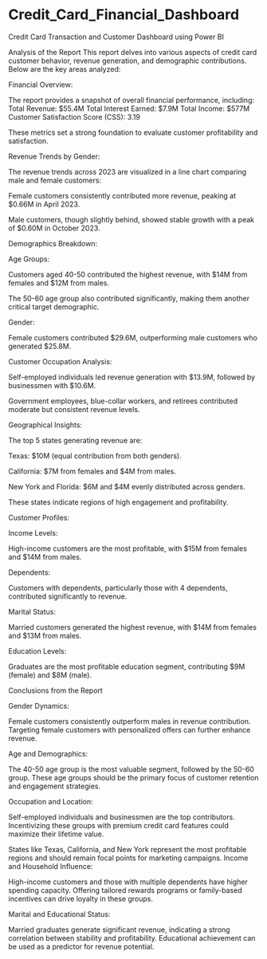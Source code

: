 # Credit_Card_Financial_Dashboard
Credit Card Transaction and Customer Dashboard using Power BI

Analysis of the Report
This report delves into various aspects of credit card customer behavior, revenue generation, and demographic contributions. Below are the key areas analyzed:

Financial Overview:

The report provides a snapshot of overall financial performance, including:
Total Revenue: $55.4M
Total Interest Earned: $7.9M
Total Income: $577M
Customer Satisfaction Score (CSS): 3.19

These metrics set a strong foundation to evaluate customer profitability and satisfaction.

Revenue Trends by Gender:

The revenue trends across 2023 are visualized in a line chart comparing male and female customers:

Female customers consistently contributed more revenue, peaking at $0.66M in April 2023.

Male customers, though slightly behind, showed stable growth with a peak of $0.60M in October 2023.

Demographics Breakdown:

Age Groups:

Customers aged 40-50 contributed the highest revenue, with $14M from females and $12M from males.

The 50-60 age group also contributed significantly, making them another critical target demographic.

Gender:

Female customers contributed $29.6M, outperforming male customers who generated $25.8M.

Customer Occupation Analysis:

Self-employed individuals led revenue generation with $13.9M, followed by businessmen with $10.6M.

Government employees, blue-collar workers, and retirees contributed moderate but consistent revenue levels.

Geographical Insights:

The top 5 states generating revenue are:

Texas: $10M (equal contribution from both genders).

California: $7M from females and $4M from males.

New York and Florida: $6M and $4M evenly distributed across genders.

These states indicate regions of high engagement and profitability.

Customer Profiles:

Income Levels:

High-income customers are the most profitable, with $15M from females and $14M from males.

Dependents:

Customers with dependents, particularly those with 4 dependents, contributed significantly to revenue.

Marital Status:

Married customers generated the highest revenue, with $14M from females and $13M from males.

Education Levels:

Graduates are the most profitable education segment, contributing $9M (female) and $8M (male).

Conclusions from the Report

Gender Dynamics:

Female customers consistently outperform males in revenue contribution. Targeting female customers with personalized offers can further enhance revenue.

Age and Demographics:

The 40-50 age group is the most valuable segment, followed by the 50-60 group. These age groups should be the primary focus of customer retention and engagement strategies.

Occupation and Location:

Self-employed individuals and businessmen are the top contributors. Incentivizing these groups with premium credit card features could maximize their lifetime value.

States like Texas, California, and New York represent the most profitable regions and should remain focal points for marketing campaigns.
Income and Household Influence:

High-income customers and those with multiple dependents have higher spending capacity. Offering tailored rewards programs or family-based incentives can drive loyalty in these groups.

Marital and Educational Status:

Married graduates generate significant revenue, indicating a strong correlation between stability and profitability. Educational achievement can be used as a predictor for revenue potential.
